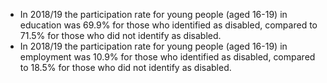 * In 2018/19 the participation rate for young people (aged 16-19) in education was 69.9% for those who identified as disabled, compared to 71.5% for those who did not identify as disabled.
* In 2018/19 the participation rate for young people (aged 16-19) in employment was 10.9% for those who identified as disabled, compared to 18.5% for those who did not identify as disabled.
